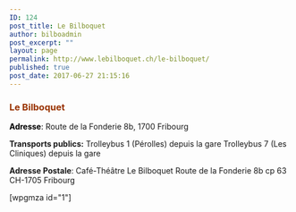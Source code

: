 ```yaml
---
ID: 124
post_title: Le Bilboquet
author: bilboadmin
post_excerpt: ""
layout: page
permalink: http://www.lebilboquet.ch/le-bilboquet/
published: true
post_date: 2017-06-27 21:15:16
---
```

<h3><span style="color: #993300;"><strong>Le Bilboquet</strong></span></h3>
<span style="color: #000000;"><strong>Adresse</strong>:
</span>Route de la Fonderie 8b, 1700 Fribourg

<strong>Transports publics:</strong>
Trolleybus 1 (Pérolles) depuis la gare
Trolleybus 7 (Les Cliniques) depuis la gare

<strong>Adresse Postale</strong>:
Café-Théâtre Le Bilboquet
Route de la Fonderie 8b
cp 63
CH-1705 Fribourg

[wpgmza id="1"]